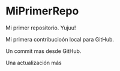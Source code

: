 # MiPrimerRepo

Mi primer repositorio. Yujuu!

Mi primera contribucioón local para GitHub.

Un commit mas desde GitHub.

Una actualización más
